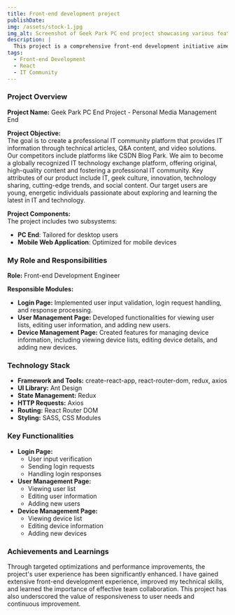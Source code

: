 ```yaml
---
title: Front-end development project
publishDate:
img: /assets/stock-1.jpg
img_alt: Screenshot of Geek Park PC end project showcasing various features
description: |
  This project is a comprehensive front-end development initiative aimed at creating a globally renowned IT technology exchange platform, Geek Park. It includes the development of critical features such as user authentication, user management, and device management, using a robust technology stack to ensure high performance and user satisfaction.
tags:
  - Front-end Development
  - React
  - IT Community
---
```


### Project Overview

**Project Name:** Geek Park PC End Project - Personal Media Management End

**Project Objective:**  
The goal is to create a professional IT community platform that provides IT information through technical articles, Q&A content, and video solutions. Our competitors include platforms like CSDN Blog Park. We aim to become a globally recognized IT technology exchange platform, offering original, high-quality content and fostering a professional IT community. Key attributes of our product include IT, geek culture, innovation, technology sharing, cutting-edge trends, and social content. Our target users are young, energetic individuals passionate about exploring and learning the latest in IT and technology.

**Project Components:**  
The project includes two subsystems:

- **PC End**: Tailored for desktop users
- **Mobile Web Application**: Optimized for mobile devices

### My Role and Responsibilities

**Role:** Front-end Development Engineer

**Responsible Modules:**

- **Login Page:** Implemented user input validation, login request handling, and response processing.
- **User Management Page:** Developed functionalities for viewing user lists, editing user information, and adding new users.
- **Device Management Page:** Created features for managing device information, including viewing device lists, editing device details, and adding new devices.

### Technology Stack

- **Framework and Tools:** create-react-app, react-router-dom, redux, axios
- **UI Library:** Ant Design
- **State Management:** Redux
- **HTTP Requests:** Axios
- **Routing:** React Router DOM
- **Styling:** SASS, CSS Modules

### Key Functionalities

- **Login Page:**
  - User input verification
  - Sending login requests
  - Handling login responses
- **User Management Page:**
  - Viewing user list
  - Editing user information
  - Adding new users
- **Device Management Page:**
  - Viewing device list
  - Editing device information
  - Adding new devices

### Achievements and Learnings

Through targeted optimizations and performance improvements, the project's user experience has been significantly enhanced. I have gained extensive front-end development experience, improved my technical skills, and learned the importance of effective team collaboration. This project has also underscored the value of responsiveness to user needs and continuous improvement.

<!-- The original file name is: markdown-mystery-tour.md -->
